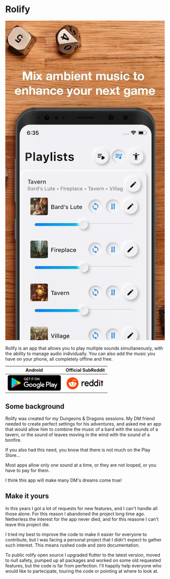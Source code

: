 # Rolify
<img src="resources/store1.jpg">

Rolify is an app that allows you to play multiple sounds simultaneously, with the ability to manage audio individually. You can also add the music you have on your phone, all completely offline and free.

| Android | Official SubReddit |
|:-:|:-:|
| [<img src="resources/google-play-badge.png" height="50">](https://play.google.com/store/apps/details?id=com.lucaoropallo.rolify) | [<img src="resources/reddit-logo.jpeg" height="50">](https://www.reddit.com/r/RolifySoundboardApp/) |

## Some background

Rolify was created for my Dungeons & Dragons sessions. My DM friend needed to create perfect settings for his adventures, and asked me an app that would allow him to combine the music of a bard with the sounds of a tavern, or the sound of leaves moving in the wind with the sound of a bonfire.

If you also had this need, you know that there is not much on the Play Store...

Most apps allow only one sound at a time, or they are not looped, or you have to pay for them.

I think this app will make many DM's dreams come true!

## Make it yours

In this years I got a lot of requests for new features, and I can't handle all those alone. For this reason I abandoned the project long time ago. Netherless the interest for the app never died, and for this reasone I can't leave this project die.

I tried my best to improve the code to make it easier for everyone to contribute, but I was facing a personal project that I didn't expect to gather such interest. This means rushed code and zero documentation. 

To public rolify open source I upgraded flutter to the latest version, moved to null safety, pumped up all packages and worked on some old requested features, but the code is far from perfection. I'll happily help everyone who would like to partecipate, touring the code or pointing at where to look at.
